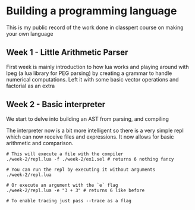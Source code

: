 # Building a programming language

This is my public record of the work done in classpert course on making your own language

## Week 1 - Little Arithmetic Parser
First week is mainly introduction to how lua works and playing around with lpeg (a lua library for PEG parsing)
by creating a grammar to handle numerical computations. Left it with some basic vector operations and factorial as an extra

## Week 2 - Basic interpreter
We start to delve into building an AST from parsing, and compiling

The interpreter now is a bit more intelligent so there is a very simple repl which can now receive files and expressions.
It now allows for basic arithmetic and comparison.

```
# This will execute a file with the compiler
./week-2/repl.lua -f ./week-2/ex1.sel # returns 6 nothing fancy

# You can run the repl by executing it without arguments
./week-2/repl.lua

# Or execute an argument with the `e` flag
./week-2/repl.lua -e "3 + 3" # returns 6 like before

# To enable tracing just pass --trace as a flag
```
